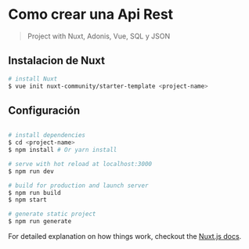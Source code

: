 # Como crear una Api Rest

> Project with Nuxt, Adonis, Vue, SQL y JSON

## Instalacion de Nuxt

``` bash
# install Nuxt
$ vue init nuxt-community/starter-template <project-name>
```

## Configuración

``` bash

# install dependencies
$ cd <project-name>
$ npm install # Or yarn install

# serve with hot reload at localhost:3000
$ npm run dev

# build for production and launch server
$ npm run build
$ npm start

# generate static project
$ npm run generate
```

For detailed explanation on how things work, checkout the [Nuxt.js docs](https://github.com/nuxt/nuxt.js).
